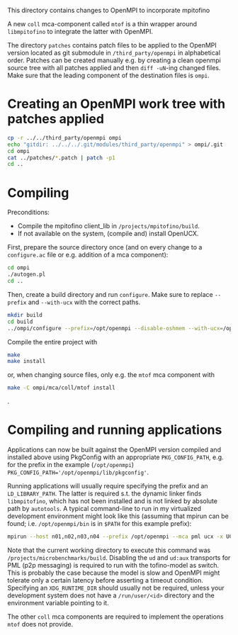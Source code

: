This directory contains changes to OpenMPI to incorporate mpitofino

A new `coll` mca-component called `mtof` is a thin wrapper around
`libmpitofino` to integrate the latter with OpenMPI.

The directory `patches` contains patch files to be applied to the
OpenMPI version located as git submodule in `/third_party/openmpi` in
alphabetical order. Patches can be created manually e.g. by creating a
clean openmpi source tree with all patches applied and then `diff -uN`-ing
changed files. Make sure that the leading component of the destination
files is `ompi`.

# Creating an OpenMPI work tree with patches applied

```bash
cp -r ../../third_party/openmpi ompi
echo "gitdir: ../../../.git/modules/third_party/openmpi" > ompi/.git
cd ompi
cat ../patches/*.patch | patch -p1
cd ..
```

# Compiling

Preconditions:
  * Compile the mpitofino client_lib in `/projects/mpitofino/build`.
  * If not available on the system, (compile and) install OpenUCX.

First, prepare the source directory once (and on every change to a
`configure.ac` file or e.g. addition of a mca component):

```bash
cd ompi
./autogen.pl
cd ..
```

Then, create a build directory and run `configure`. Make sure to
replace `--prefix` and `--with-ucx` with the correct paths.

```bash
mkdir build
cd build
../ompi/configure --prefix=/opt/openmpi --disable-oshmem --with-ucx=/opt/openucx --without-verbs
```

Compile the entire project with
```bash
make
make install
```
or, when changing source files, only e.g. the `mtof` mca component with
```bash
make -C ompi/mca/coll/mtof install
```
.

# Compiling and running applications

Applications can now be built against the OpenMPI version compiled and
installed above using PkgConfig with an appropriate `PKG_CONFIG_PATH`,
e.g. for the prefix in the example (`/opt/openmpi`)
`PKG_CONFIG_PATH='/opt/openmpi/lib/pkgconfig'`.

Running applications will usually require specifying the prefix and an
`LD_LIBRARY_PATH`. The latter is required s.t. the dynamic linker
finds `libmpitofino`, which has not been installed and is not linked
by absolute path by `autotools`. A typical command-line to run in my
virtualized development environment might look like this (assuming
that mpirun can be found; i.e. `/opt/openmpi/bin` is in `$PATH` for
this example prefix):

```bash
mpirun --host n01,n02,n03,n04 --prefix /opt/openmpi --mca pml ucx -x UCX_TLS=^ud,ud:aux --mca coll mtof,basic,libnbc -x LD_LIBRARY_PATH=/home/therb/projects/mpip4/projects/mpitofino/build/client_lib/ -x XDG_RUNTIME_DIR=/home/therb/.xdg_runtime_dir --tag-output $PWD/src/test-mpi
```

Note that the current working directory to execute this command was
`/projects/microbenchmarks/build`. Disabling the `ud` and `ud:aux`
transports for PML (p2p messaging) is required to run with the
tofino-model as switch. This is probably the case because the model is
slow and OpenMPI might tolerate only a certain latency before
asserting a timeout condition. Specifying an `XDG_RUNTIME_DIR` should
usually not be required, unless your development system does not have
a `/run/user/<id>` directory and the environment variable pointing to
it.

The other `coll` mca components are required to implement the
operations `mtof` does not provide.
